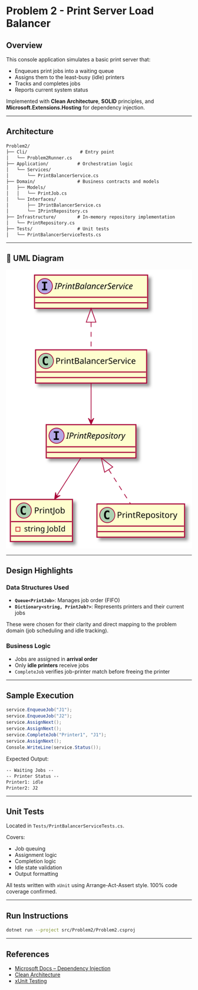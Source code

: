 # Problem 2 - Print Server Load Balancer

## Overview
This console application simulates a basic print server that:

- Enqueues print jobs into a waiting queue
- Assigns them to the least-busy (idle) printers
- Tracks and completes jobs
- Reports current system status

Implemented with **Clean Architecture**, **SOLID** principles, and **Microsoft.Extensions.Hosting** for dependency injection.

---

## Architecture

```
Problem2/
├── Cli/                    # Entry point
│   └── Problem2Runner.cs
├── Application/           # Orchestration logic
│   └── Services/
│       └── PrintBalancerService.cs
├── Domain/                # Business contracts and models
│   ├── Models/
│   │   └── PrintJob.cs
│   └── Interfaces/
│       ├── IPrintBalancerService.cs
│       └── IPrintRepository.cs
├── Infrastructure/        # In-memory repository implementation
│   └── PrintRepository.cs
├── Tests/                 # Unit tests
│   └── PrintBalancerServiceTests.cs
```

---

## 🔷 UML Diagram

![UML Diagram](../../docs/uml/problem2-print-server-load-balancer.svg)

---

## Design Highlights

### Data Structures Used
- **`Queue<PrintJob>`**: Manages job order (FIFO)
- **`Dictionary<string, PrintJob?>`**: Represents printers and their current jobs

These were chosen for their clarity and direct mapping to the problem domain (job scheduling and idle tracking).

### Business Logic
- Jobs are assigned in **arrival order**
- Only **idle printers** receive jobs
- `CompleteJob` verifies job-printer match before freeing the printer

---

## Sample Execution
```csharp
service.EnqueueJob("J1");
service.EnqueueJob("J2");
service.AssignNext();
service.AssignNext();
service.CompleteJob("Printer1", "J1");
service.AssignNext();
Console.WriteLine(service.Status());
```

Expected Output:
```
-- Waiting Jobs --
-- Printer Status --
Printer1: idle
Printer2: J2
```

---

## Unit Tests
Located in `Tests/PrintBalancerServiceTests.cs`.

Covers:
- Job queuing
- Assignment logic
- Completion logic
- Idle state validation
- Output formatting

All tests written with `xUnit` using Arrange-Act-Assert style. 100% code coverage confirmed.

---

## Run Instructions
```bash
dotnet run --project src/Problem2/Problem2.csproj
```

---

## References
- [Microsoft Docs – Dependency Injection](https://learn.microsoft.com/en-us/dotnet/core/extensions/dependency-injection)
- [Clean Architecture](https://www.planetgeek.ch/2020/12/14/clean-architecture-with-c/)
- [xUnit Testing](https://xunit.net/)
